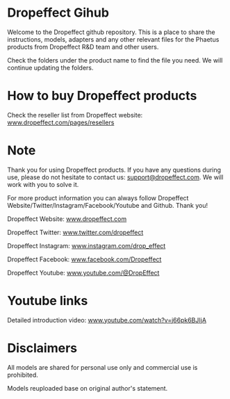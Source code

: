 # Dropeffect Gihub
Welcome to the Dropeffect github repository. This is a place to share the instructions, models, adapters and any other relevant files for the Phaetus products from Dropeffect R&D team and other users. 

Check the folders under the product name to find the file you need. We will continue updating the folders.

# How to buy Dropeffect products
Check the reseller list from Dropeffect website: www.dropeffect.com/pages/resellers

# Note
Thank you for using Dropeffect products. If you have any questions during use, please do not hesitate to contact us: support@dropeffect.com. We will work with you to solve it. 

For more product information you can always follow Dropeffect Website/Twitter/Instagram/Facebook/Youtube and Github. Thank you!

Dropeffect Website: www.dropeffect.com

Dropeffect Twitter: www.twitter.com/dropeffect

Dropeffect Instagram: www.instagram.com/drop_effect

Dropeffect Facebook: www.facebook.com/Dropeffect

Dropeffect Youtube: www.youtube.com/@DropEffect

# Youtube links
Detailed introduction video: www.youtube.com/watch?v=j66pk6BJIjA

# Disclaimers
All models are shared for personal use only and commercial use is prohibited.

Models reuploaded base on original author's statement.
